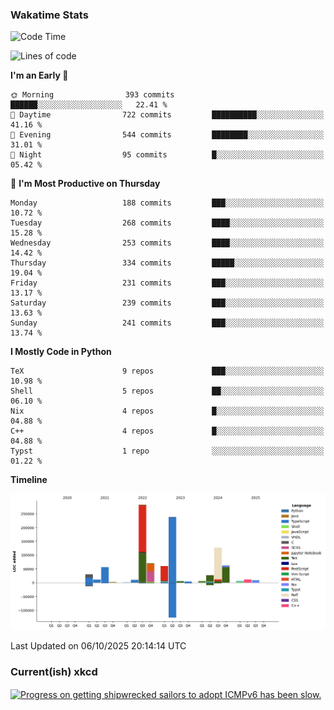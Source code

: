 ### Wakatime Stats
<!--START_SECTION:waka-->
![Code Time](http://img.shields.io/badge/Code%20Time-3%2C376%20hrs%2013%20mins-blue)

![Lines of code](https://img.shields.io/badge/From%20Hello%20World%20I%27ve%20Written-1.0%20million%20lines%20of%20code-blue)

**I'm an Early 🐤** 

```text
🌞 Morning                393 commits         ██████░░░░░░░░░░░░░░░░░░░   22.41 % 
🌆 Daytime                722 commits         ██████████░░░░░░░░░░░░░░░   41.16 % 
🌃 Evening                544 commits         ████████░░░░░░░░░░░░░░░░░   31.01 % 
🌙 Night                  95 commits          █░░░░░░░░░░░░░░░░░░░░░░░░   05.42 % 
```
📅 **I'm Most Productive on Thursday** 

```text
Monday                   188 commits         ███░░░░░░░░░░░░░░░░░░░░░░   10.72 % 
Tuesday                  268 commits         ████░░░░░░░░░░░░░░░░░░░░░   15.28 % 
Wednesday                253 commits         ████░░░░░░░░░░░░░░░░░░░░░   14.42 % 
Thursday                 334 commits         █████░░░░░░░░░░░░░░░░░░░░   19.04 % 
Friday                   231 commits         ███░░░░░░░░░░░░░░░░░░░░░░   13.17 % 
Saturday                 239 commits         ███░░░░░░░░░░░░░░░░░░░░░░   13.63 % 
Sunday                   241 commits         ███░░░░░░░░░░░░░░░░░░░░░░   13.74 % 
```


**I Mostly Code in Python** 

```text
TeX                      9 repos             ███░░░░░░░░░░░░░░░░░░░░░░   10.98 % 
Shell                    5 repos             ██░░░░░░░░░░░░░░░░░░░░░░░   06.10 % 
Nix                      4 repos             █░░░░░░░░░░░░░░░░░░░░░░░░   04.88 % 
C++                      4 repos             █░░░░░░░░░░░░░░░░░░░░░░░░   04.88 % 
Typst                    1 repo              ░░░░░░░░░░░░░░░░░░░░░░░░░   01.22 % 
```



**Timeline**

![Lines of Code chart](https://raw.githubusercontent.com/joshuajeschek/joshuajeschek/main/assets/bar_graph.png)


 Last Updated on 06/10/2025 20:14:14 UTC
<!--END_SECTION:waka-->

### Current(ish) xkcd
<a id="xkcd-a" title="Progress on getting shipwrecked sailors to adopt ICMPv6 has been slow." href="https://www.xkcd.com" target="_blank">
        <img align="center" id="xkcd-img" src="https://imgs.xkcd.com/comics/ping.png" alt="Progress on getting shipwrecked sailors to adopt ICMPv6 has been slow." height=300 />
</a>
